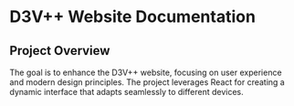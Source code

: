 # D3V++ Website Documentation

## Project Overview
The goal is to enhance the D3V++ website, focusing on user experience and modern design
principles. 
The project leverages React for creating a dynamic interface that adapts seamlessly to different
devices.